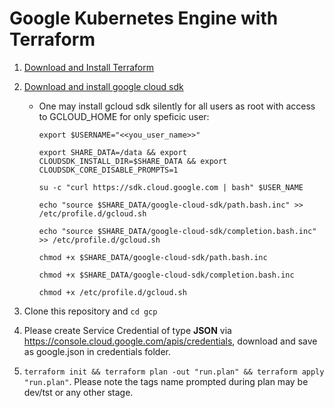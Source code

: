 # Google Kubernetes Engine with Terraform

1. [Download and Install Terraform](https://www.terraform.io/downloads.html)
2. [Download and install google cloud sdk](https://cloud.google.com/sdk/docs/downloads-interactive)
    * One may install gcloud sdk silently for all users as root with access to GCLOUD_HOME for only speficic user:
  
       `export $USERNAME="<<you_user_name>>"`
  
       `export SHARE_DATA=/data && export CLOUDSDK_INSTALL_DIR=$SHARE_DATA && export CLOUDSDK_CORE_DISABLE_PROMPTS=1`
   
       `su -c "curl https://sdk.cloud.google.com | bash" $USER_NAME`
   
       `echo "source $SHARE_DATA/google-cloud-sdk/path.bash.inc" >> /etc/profile.d/gcloud.sh`
   
       `echo "source $SHARE_DATA/google-cloud-sdk/completion.bash.inc" >> /etc/profile.d/gcloud.sh`
   
       `chmod +x $SHARE_DATA/google-cloud-sdk/path.bash.inc`
   
       `chmod +x $SHARE_DATA/google-cloud-sdk/completion.bash.inc`
   
       `chmod +x /etc/profile.d/gcloud.sh`
  
3. Clone this repository and `cd gcp`
4. Please create Service Credential of type **JSON** via https://console.cloud.google.com/apis/credentials, download and save as google.json in credentials folder.
5. `terraform init && terraform plan -out "run.plan" && terraform apply "run.plan"`. Please note the tags name prompted during plan may be dev/tst or any other stage.
